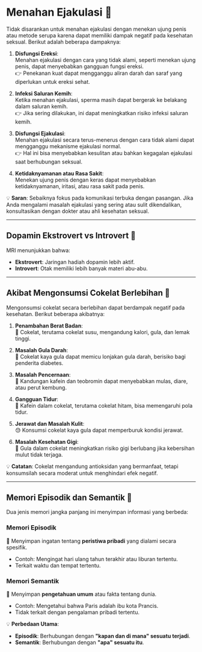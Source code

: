 # Menahan Ejakulasi 🚫

Tidak disarankan untuk menahan ejakulasi dengan menekan ujung penis atau metode serupa karena dapat memiliki dampak negatif pada kesehatan seksual. Berikut adalah beberapa dampaknya:

1. **Disfungsi Ereksi**:  
   Menahan ejakulasi dengan cara yang tidak alami, seperti menekan ujung penis, dapat menyebabkan gangguan fungsi ereksi.  
   👉 Penekanan kuat dapat mengganggu aliran darah dan saraf yang diperlukan untuk ereksi sehat.

2. **Infeksi Saluran Kemih**:  
   Ketika menahan ejakulasi, sperma masih dapat bergerak ke belakang dalam saluran kemih.  
   👉 Jika sering dilakukan, ini dapat meningkatkan risiko infeksi saluran kemih.

3. **Disfungsi Ejakulasi**:  
   Menahan ejakulasi secara terus-menerus dengan cara tidak alami dapat mengganggu mekanisme ejakulasi normal.  
   👉 Hal ini bisa menyebabkan kesulitan atau bahkan kegagalan ejakulasi saat berhubungan seksual.

4. **Ketidaknyamanan atau Rasa Sakit**:  
   Menekan ujung penis dengan keras dapat menyebabkan ketidaknyamanan, iritasi, atau rasa sakit pada penis.

💡 **Saran**: Sebaiknya fokus pada komunikasi terbuka dengan pasangan. Jika Anda mengalami masalah ejakulasi yang sering atau sulit dikendalikan, konsultasikan dengan dokter atau ahli kesehatan seksual.

---

## Dopamin Ekstrovert vs Introvert 🧠

MRI menunjukkan bahwa:  
- **Ekstrovert**: Jaringan hadiah dopamin lebih aktif.  
- **Introvert**: Otak memiliki lebih banyak materi abu-abu.

---

## Akibat Mengonsumsi Cokelat Berlebihan 🍫

Mengonsumsi cokelat secara berlebihan dapat berdampak negatif pada kesehatan. Berikut beberapa akibatnya:

1. **Penambahan Berat Badan**:  
   🍩 Cokelat, terutama cokelat susu, mengandung kalori, gula, dan lemak tinggi.

2. **Masalah Gula Darah**:  
   🍬 Cokelat kaya gula dapat memicu lonjakan gula darah, berisiko bagi penderita diabetes.

3. **Masalah Pencernaan**:  
   🤢 Kandungan kafein dan teobromin dapat menyebabkan mulas, diare, atau perut kembung.

4. **Gangguan Tidur**:  
   🛌 Kafein dalam cokelat, terutama cokelat hitam, bisa memengaruhi pola tidur.

5. **Jerawat dan Masalah Kulit**:  
   😓 Konsumsi cokelat kaya gula dapat memperburuk kondisi jerawat.

6. **Masalah Kesehatan Gigi**:  
   🦷 Gula dalam cokelat meningkatkan risiko gigi berlubang jika kebersihan mulut tidak terjaga.

💡 **Catatan**: Cokelat mengandung antioksidan yang bermanfaat, tetapi konsumsilah secara moderat untuk menghindari efek negatif.

---

## Memori Episodik dan Semantik 🧠

Dua jenis memori jangka panjang ini menyimpan informasi yang berbeda:

### **Memori Episodik**  
📅 Menyimpan ingatan tentang **peristiwa pribadi** yang dialami secara spesifik.  
- Contoh: Mengingat hari ulang tahun terakhir atau liburan tertentu.  
- Terkait waktu dan tempat tertentu.

### **Memori Semantik**  
📘 Menyimpan **pengetahuan umum** atau fakta tentang dunia.  
- Contoh: Mengetahui bahwa Paris adalah ibu kota Prancis.  
- Tidak terkait dengan pengalaman pribadi tertentu.

💡 **Perbedaan Utama**:  
- **Episodik**: Berhubungan dengan **"kapan dan di mana" sesuatu terjadi**.  
- **Semantik**: Berhubungan dengan **"apa" sesuatu itu**.
